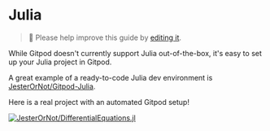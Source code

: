 # Julia

> 🚧 Please help improve this guide by [editing it](https://gitpod.io/#https://github.com/gitpod-io/website/blob/master/src/docs/julia_in_gitpod.md).

While Gitpod doesn't currently support Julia out-of-the-box, it's easy to set up your Julia project in Gitpod.

A great example of a ready-to-code Julia dev environment is [JesterOrNot/Gitpod-Julia](https://github.com/JesterOrNot/Gitpod-Julia).

Here is a real project with an automated Gitpod setup!

[![JesterOrNot/DifferentialEquations.jl](https://gitpod.io/button/open-in-gitpod.svg)](https://gitpod.io/#https://github.com/JesterOrNot/DifferentialEquations.jl)
